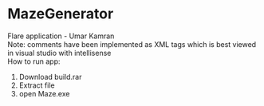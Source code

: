# MazeGenerator
Flare application - Umar Kamran\
Note: comments have been implemented as XML tags which is best viewed in visual studio with intellisense\
How to run app:
1) Download build.rar
2) Extract file
3) open Maze.exe
